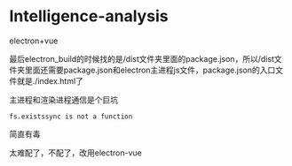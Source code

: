 # Intelligence-analysis
electron+vue 

最后electron_build的时候找的是/dist文件夹里面的package.json，所以/dist文件夹里面还需要package.json和electron主进程js文件，package.json的入口文件就是./index.html了 

 



主进程和渲染进程通信是个巨坑 

```
fs.existssync is not a function
```

简直有毒 

太难配了，不配了，改用electron-vue